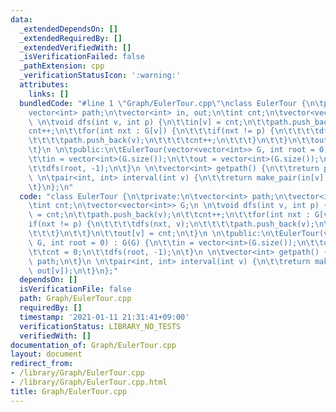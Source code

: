 ```yaml
---
data:
  _extendedDependsOn: []
  _extendedRequiredBy: []
  _extendedVerifiedWith: []
  _isVerificationFailed: false
  _pathExtension: cpp
  _verificationStatusIcon: ':warning:'
  attributes:
    links: []
  bundledCode: "#line 1 \"Graph/EulerTour.cpp\"\nclass EulerTour {\n\tprivate:\n\t\
    vector<int> path;\n\tvector<int> in, out;\n\tint cnt;\n\tvector<vector<int>> G;\n\
    \ \n\tvoid dfs(int v, int p) {\n\t\tin[v] = cnt;\n\t\tpath.push_back(v);\n\t\t\
    cnt++;\n\t\tfor(int nxt : G[v]) {\n\t\t\tif(nxt != p) {\n\t\t\t\tdfs(nxt, v);\n\
    \t\t\t\tpath.push_back(v);\n\t\t\t\tcnt++;\n\t\t\t}\n\t\t}\n\t\tout[v] = cnt;\n\
    \t}\n \n\tpublic:\n\tEulerTour(vector<vector<int>> G, int root = 0) : G(G) {\n\
    \t\tin = vector<int>(G.size());\n\t\tout = vector<int>(G.size());\n\t\tcnt = 0;\n\
    \t\tdfs(root, -1);\n\t}\n \n\tvector<int> getpath() {\n\t\treturn path;\n\t}\n\
    \ \n\tpair<int, int> interval(int v) {\n\t\treturn make_pair(in[v], out[v]);\n\
    \t}\n};\n"
  code: "class EulerTour {\n\tprivate:\n\tvector<int> path;\n\tvector<int> in, out;\n\
    \tint cnt;\n\tvector<vector<int>> G;\n \n\tvoid dfs(int v, int p) {\n\t\tin[v]\
    \ = cnt;\n\t\tpath.push_back(v);\n\t\tcnt++;\n\t\tfor(int nxt : G[v]) {\n\t\t\t\
    if(nxt != p) {\n\t\t\t\tdfs(nxt, v);\n\t\t\t\tpath.push_back(v);\n\t\t\t\tcnt++;\n\
    \t\t\t}\n\t\t}\n\t\tout[v] = cnt;\n\t}\n \n\tpublic:\n\tEulerTour(vector<vector<int>>\
    \ G, int root = 0) : G(G) {\n\t\tin = vector<int>(G.size());\n\t\tout = vector<int>(G.size());\n\
    \t\tcnt = 0;\n\t\tdfs(root, -1);\n\t}\n \n\tvector<int> getpath() {\n\t\treturn\
    \ path;\n\t}\n \n\tpair<int, int> interval(int v) {\n\t\treturn make_pair(in[v],\
    \ out[v]);\n\t}\n};"
  dependsOn: []
  isVerificationFile: false
  path: Graph/EulerTour.cpp
  requiredBy: []
  timestamp: '2021-01-11 21:31:41+09:00'
  verificationStatus: LIBRARY_NO_TESTS
  verifiedWith: []
documentation_of: Graph/EulerTour.cpp
layout: document
redirect_from:
- /library/Graph/EulerTour.cpp
- /library/Graph/EulerTour.cpp.html
title: Graph/EulerTour.cpp
---
```

